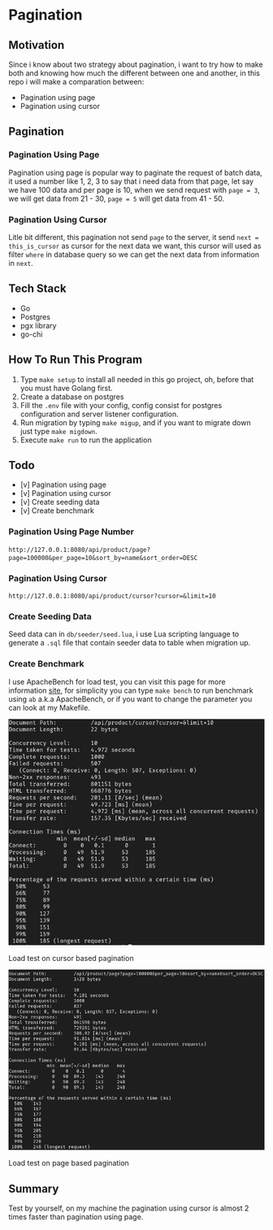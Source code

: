 # Pagination

## Motivation
Since i know about two strategy about pagination, i want to try how to make both and knowing how much the different between one and another, in this repo i will make a comparation between:
- Pagination using page
- Pagination using cursor

## Pagination 
### Pagination Using Page
Pagination using page is popular way to paginate the request of batch data, it used a number like 1, 2, 3 to say that i need data from that page, let say we have 100 data and per page is 10, when we send request with `page = 3`, we will get data from 21 - 30, `page = 5` will get data from 41 - 50.

### Pagination Using Cursor
Litle bit different, this pagination not send `page` to the server, it send `next = this_is_cursor` as cursor for the next data we want, this cursor will used as filter `where` in database query so we can get the next data from information in `next`.

## Tech Stack

- Go
- Postgres
- pgx library
- go-chi

## How To Run This Program

1. Type `make setup` to install all needed in this go project, oh, before that you must have Golang first.
2. Create a database on postgres
3. Fill the `.env` file with your config, config consist for postgres configuration and server listener configuration.
4. Run migration by typing `make migup`, and if you want to migrate down just type `make migdown`.
5. Execute `make run` to run the application

## Todo

- [v] Pagination using page
- [v] Pagination using cursor
- [v] Create seeding data
- [v] Create benchmark

### Pagination Using Page Number
```
http://127.0.0.1:8080/api/product/page?page=100000&per_page=10&sort_by=name&sort_order=DESC
```

### Pagination Using Cursor
```
http://127.0.0.1:8080/api/product/cursor?cursor=&limit=10

```

### Create Seeding Data

Seed data can in `db/seeder/seed.lua`, i use Lua scripting language to generate a `.sql` file that contain seeder data to table when migration up.

### Create Benchmark

I use ApacheBench for load test, you can visit this page for more information [site](https://httpd.apache.org/docs/2.4/programs/ab.html), for simplicity you can type `make bench` to run benchmark using `ab` a.k.a ApacheBench, or if you want to change the parameter you can look at my Makefile.

![Load test on cursor based pagination](assets/bm-cursor.png)

Load test on cursor based pagination


![Load test on page based pagination](assets/bm-page.png)

Load test on page based pagination

## Summary

Test by yourself, on my machine the pagination using cursor is almost 2 times faster than pagination using page.

